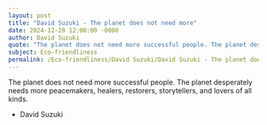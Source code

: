 ```yaml
---
layout: post
title: "David Suzuki - The planet does not need more"
date: 2024-12-28 12:00:00 -0000
author: David Suzuki
quote: "The planet does not need more successful people. The planet desperately needs more peacemakers, healers, restorers, storytellers, and lovers of all kinds."
subject: Eco-friendliness
permalink: /Eco-friendliness/David Suzuki/David Suzuki - The planet does not need more
---
```


The planet does not need more successful people. The planet desperately needs more peacemakers, healers, restorers, storytellers, and lovers of all kinds.

- David Suzuki
